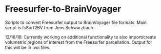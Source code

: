 # Freesurfer-to-BrainVoyager
Scripts to convert Freesurfer output to BrainVoyager file formats. Main script is fsSurf2BV from Jens Schwarzbach.

12/18/16: Currently working on additional functionality to also import/create volumetric regions of interest from the Freesurfer parcellation. Output for this will be in .voi files.
